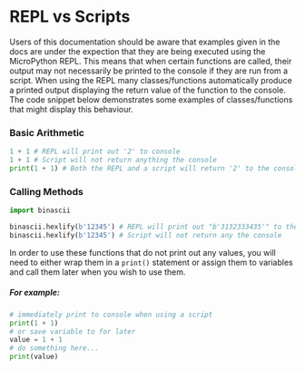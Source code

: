 # REPL vs Scripts

Users of this documentation should be aware that examples given in the docs are under the expection that they are being executed using the MicroPython REPL. This means that when certain functions are called, their output may not necessarily be printed to the console if they are run from a script. When using the REPL many classes/functions automatically produce a printed output displaying the return value of the function to the console. The code snippet below demonstrates some examples of classes/functions that might display this behaviour.

### Basic Arithmetic

```python
1 + 1 # REPL will print out '2' to console
1 + 1 # Script will not return anything the console
print(1 + 1) # Both the REPL and a script will return '2' to the console
```

### Calling Methods

```python
import binascii

binascii.hexlify(b'12345') # REPL will print out "b'3132333435'" to the console
binascii.hexlify(b'12345') # Script will not return any the console
```

In order to use these functions that do not print out any values, you will need to either wrap them in a ``print()`` statement or assign them to variables and call them later when you wish to use them.

##### For example:

```python
# immediately print to console when using a script
print(1 + 1)
# or save variable to for later
value = 1 + 1
# do something here...
print(value)
```
